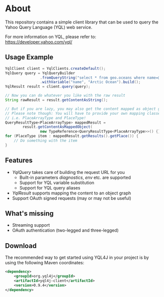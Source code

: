 About
=====

This repository contains a simple client library that can be used to query 
the Yahoo Query Language (YQL) web service.

For more information on YQL, please refer to: https://developer.yahoo.com/yql/

Usage Example
-------------

```java
YqlClient client = YqlClients.createDefault();
YqlQuery query = YqlQueryBuilder
				.fromQueryString("select * from geo.oceans where name=@name")
				.withVariable("name", "Arctic Ocean").build();
YqlResult result = client.query(query);

// Now you can do whatever you like with the raw result
String rawResult = result.getContentAsString();

// But if you are lazy, you may also get the content mapped as object graph
// Please note though: You will have to provide your own mapping classes, 
// i.e. PlaceArrayType and PlaceType!
QueryResultType<PlaceArrayType> mappedResult = 
		result.getContentAsMappedObject(
				new TypeReference<QueryResultType<PlaceArrayType>>() {});
for (PlaceType item : mappedResult.getResults().getPlace()) {
	// Do something with the item
}
```

Features
--------
- *YqlQuery* takes care of building the request URL for you
    - Built-in parameters *diagnostics*, *env* etc. are supported
    - Support for YQL variable substitution
    - Support for YQL query aliases
- *YqlResult* supports mapping the content to an object graph
- Support OAuth signed requests (may or may not be useful)

What's missing
--------------
- Streaming support
- OAuth authentication (two-legged and three-legged)

Download
--------
The recommended way to get started using YQL4J in your project is 
by using the following Maven coordinates:

```xml
<dependency>
    <groupId>org.yql4j</groupId>
    <artifactId>yql4j-client</artifactId>
    <version>0.9.4</version>
</dependency>
```
